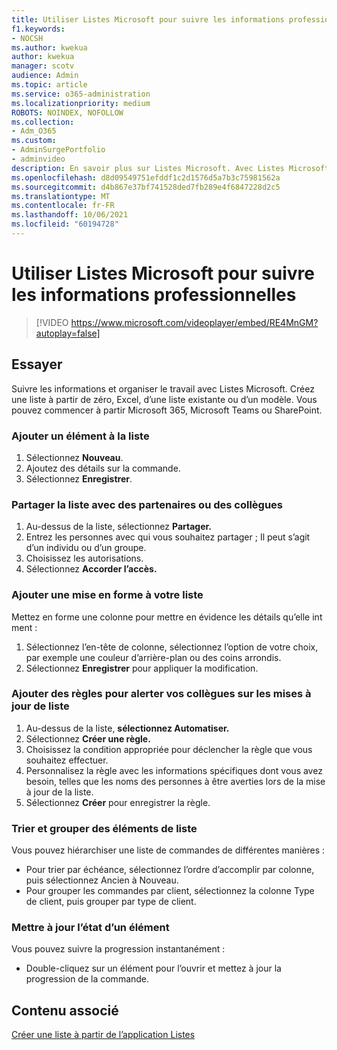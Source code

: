 ```yaml
---
title: Utiliser Listes Microsoft pour suivre les informations professionnelles
f1.keywords:
- NOCSH
ms.author: kwekua
author: kwekua
manager: scotv
audience: Admin
ms.topic: article
ms.service: o365-administration
ms.localizationpriority: medium
ROBOTS: NOINDEX, NOFOLLOW
ms.collection:
- Adm_O365
ms.custom:
- AdminSurgePortfolio
- adminvideo
description: En savoir plus sur Listes Microsoft. Avec Listes Microsoft, vous pouvez suivre les détails du client, tels que le type de client, l’avancement des commandes et l’avancement des commandes.
ms.openlocfilehash: d8d09549751efddf1c2d1576d5a7b3c75981562a
ms.sourcegitcommit: d4b867e37bf741528ded7fb289e4f6847228d2c5
ms.translationtype: MT
ms.contentlocale: fr-FR
ms.lasthandoff: 10/06/2021
ms.locfileid: "60194728"
---
```

# <a name="use-microsoft-lists-to-track-business-info"></a>Utiliser Listes Microsoft pour suivre les informations professionnelles

> [!VIDEO https://www.microsoft.com/videoplayer/embed/RE4MnGM?autoplay=false]

## <a name="try-it"></a>Essayer

Suivre les informations et organiser le travail avec Listes Microsoft. Créez une liste à partir de zéro, Excel, d’une liste existante ou d’un modèle. Vous pouvez commencer à partir Microsoft 365, Microsoft Teams ou SharePoint.

### <a name="add-an-item-to-the-list"></a>Ajouter un élément à la liste

1. Sélectionnez **Nouveau**.
1. Ajoutez des détails sur la commande.
1. Sélectionnez **Enregistrer**.

### <a name="share-the-list-with-partners-or-coworkers"></a>Partager la liste avec des partenaires ou des collègues

1. Au-dessus de la liste, sélectionnez **Partager.**
1. Entrez les personnes avec qui vous souhaitez partager ; Il peut s’agit d’un individu ou d’un groupe.
1. Choisissez les autorisations.
1. Sélectionnez **Accorder l’accès.**

### <a name="add-formatting-to-your-list"></a>Ajouter une mise en forme à votre liste

Mettez en forme une colonne pour mettre en évidence les détails qu’elle int ment :

1. Sélectionnez l’en-tête de colonne, sélectionnez l’option de votre choix, par exemple une couleur d’arrière-plan ou des coins arrondis.
1. Sélectionnez **Enregistrer** pour appliquer la modification.

### <a name="add-rules-to-alert-coworkers-about-list-updates"></a>Ajouter des règles pour alerter vos collègues sur les mises à jour de liste

1. Au-dessus de la liste, **sélectionnez Automatiser.**
1. Sélectionnez **Créer une règle.**
1. Choisissez la condition appropriée pour déclencher la règle que vous souhaitez effectuer.
1. Personnalisez la règle avec les informations spécifiques dont vous avez besoin, telles que les noms des personnes à être averties lors de la mise à jour de la liste.
1. Sélectionnez **Créer** pour enregistrer la règle.

### <a name="sort-and-group-list-items"></a>Trier et grouper des éléments de liste

Vous pouvez hiérarchiser une liste de commandes de différentes manières :

- Pour trier par échéance, sélectionnez l’ordre d’accomplir par colonne, puis sélectionnez Ancien à Nouveau.
- Pour grouper les commandes par client, sélectionnez la colonne Type de client, puis grouper par type de client.

### <a name="update-an-items-status"></a>Mettre à jour l’état d’un élément

Vous pouvez suivre la progression instantanément :

- Double-cliquez sur un élément pour l’ouvrir et mettez à jour la progression de la commande.

## <a name="related-content"></a>Contenu associé

[Créer une liste à partir de l’application Listes](https://support.microsoft.com/office/create-a-list-from-the-lists-app-b5e0b7f8-136f-425f-a108-699586f8e8bd)
